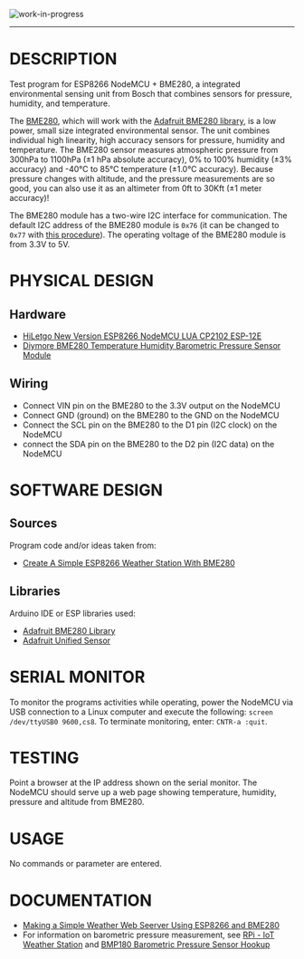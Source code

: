 <!--
Maintainer:   jeffskinnerbox@yahoo.com / www.jeffskinnerbox.me
Version:      0.4.0
-->

![work-in-progress](http://worktrade.eu/img/uc.gif "These materials require additional work and are not ready for general use.")

---

# DESCRIPTION
Test program for ESP8266 NodeMCU + BME280,
a integrated environmental sensing unit from Bosch that combines
sensors for pressure, humidity, and temperature.

The [BME280][01], which will work with the [Adafruit BME280 library][02],
is a low power, small size integrated environmental sensor.
The unit combines individual high linearity, high accuracy sensors for pressure, humidity and temperature.
The BME280 sensor measures atmospheric pressure from
300hPa to 1100hPa (±1 hPa absolute accuracy),
0% to 100% humidity (±3% accuracy)
and -40°C to 85°C temperature (±1.0°C accuracy).
Because pressure changes with altitude, and the pressure measurements are so good,
you can also use it as an altimeter from 0ft to 30Kft (±1 meter accuracy)!

The BME280 module has a two-wire I2C interface for communication.
The default I2C address of the BME280 module is `0x76`
(it can be changed to `0x77` with [this procedure][03]).
The operating voltage of the BME280 module is from 3.3V to 5V.

# PHYSICAL DESIGN
## Hardware
* [HiLetgo New Version ESP8266 NodeMCU LUA CP2102 ESP-12E](https://www.amazon.com/gp/product/B010O1G1ES)
* [Diymore BME280 Temperature Humidity Barometric Pressure Sensor Module](https://www.amazon.com/gp/product/B01LETIESU/)

## Wiring
* Connect VIN pin on the BME280 to the 3.3V output on the NodeMCU
* Connect GND (ground) on the BME280 to the GND on the NodeMCU
* Connect the SCL pin on the BME280 to the D1 pin (I2C clock) on the NodeMCU
* connect the SDA pin on the BME280 to the D2 pin (I2C data) on the NodeMCU

# SOFTWARE DESIGN
## Sources
Program code and/or ideas taken from:

* [Create A Simple ESP8266 Weather Station With BME280](https://lastminuteengineers.com/bme280-esp8266-weather-station/)

## Libraries
Arduino IDE or ESP libraries used:

* [Adafruit BME280 Library](https://github.com/adafruit/Adafruit_BME280_Library)
* [Adafruit Unified Sensor](https://github.com/adafruit/Adafruit_Sensor)

# SERIAL MONITOR
To monitor the programs activities while operating, power the NodeMCU via
USB connection to a Linux computer and execute the following: `screen /dev/ttyUSB0 9600,cs8`.
To terminate monitoring, enter: `CNTR-a :quit`.

# TESTING
Point a browser at the IP address shown on the serial monitor.
The NodeMCU should serve up a web page showing temperature, humidity, pressure and altitude from BME280.

# USAGE
No commands or parameter are entered.

# DOCUMENTATION
* [Making a Simple Weather Web Seerver Using ESP8266 and BME280](http://embedded-lab.com/blog/making-simple-weather-web-server-using-esp8266-bme280/)
* For information on barometric pressure measurement, see [RPi - IoT Weather Station](https://www.hackster.io/mjrobot/rpi-iot-weather-station-8c409c)
and [BMP180 Barometric Pressure Sensor Hookup](https://learn.sparkfun.com/tutorials/bmp180-barometric-pressure-sensor-hookup-)



[01]:https://www.bosch-sensortec.com/bst/products/all_products/bme280
[02]:https://github.com/adafruit/Adafruit_BME280_Library
[03]:https://lastminuteengineers.com/bme280-arduino-tutorial/#procedure-to-change-i2c-address

